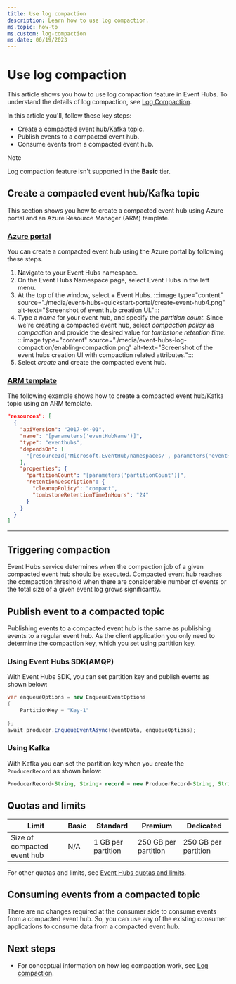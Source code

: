 ```yaml
---
title: Use log compaction
description: Learn how to use log compaction. 
ms.topic: how-to
ms.custom: log-compaction
ms.date: 06/19/2023
---
```


# Use log compaction
This article shows you how to use log compaction feature in Event Hubs. To understand the details of log compaction, see [Log Compaction](log-compaction.md). 

In this article you'll, follow these key steps:
- Create a compacted event hub/Kafka topic.
- Publish events to a compacted event hub. 
- Consume events from a compacted event hub. 

> [!NOTE] 
> Log compaction feature isn't supported in the **Basic** tier.

## Create a compacted event hub/Kafka topic
This section shows you how to create a compacted event hub using Azure portal and an Azure Resource Manager (ARM) template.

### [Azure portal](#tab/portal)
You can create a compacted event hub using the Azure portal by following these steps. 

1. Navigate to your Event Hubs namespace.
1. On the Event Hubs Namespace page, select Event Hubs in the left menu.
1. At the top of the window, select + Event Hubs.
    :::image type="content" source="./media/event-hubs-quickstart-portal/create-event-hub4.png" alt-text="Screenshot of event hub creation UI.":::
1. Type a *name* for your event hub, and specify the *partition count*. Since we're creating a compacted event hub, select *compaction policy* as *compaction* and provide the desired value for *tombstone retention time*. 
    :::image type="content" source="./media/event-hubs-log-compaction/enabling-compaction.png" alt-text="Screenshot of the event hubs creation UI with compaction related attributes.":::
1. Select *create* and create the compacted event hub. 

### [ARM template](#tab/arm)
The following example shows how to create a compacted event hub/Kafka topic using an ARM template. 

```json
"resources": [
  {
    "apiVersion": "2017-04-01",
    "name": "[parameters('eventHubName')]",
    "type": "eventhubs",
    "dependsOn": [
      "[resourceId('Microsoft.EventHub/namespaces/', parameters('eventHubNamespaceName'))]"
    ],
    "properties": {
      "partitionCount": "[parameters('partitionCount')]",
      "retentionDescription": {
        "cleanupPolicy": "compact",
        "tombstoneRetentionTimeInHours": "24"
      }
    }
  }
]
```


---

## Triggering compaction 
Event Hubs service determines when the compaction job of a given compacted event hub should be executed. Compacted event hub reaches the compaction threshold when there are considerable number of events or the total size of a given event log grows significantly. 

## Publish event to a compacted topic
Publishing events to a compacted event hub is the same as publishing events to a regular event hub. As the client application you only need to determine the compaction key, which you set using partition key. 

### Using Event Hubs SDK(AMQP)
With Event Hubs SDK, you can set partition key and publish events as shown below:

```csharp
var enqueueOptions = new EnqueueEventOptions
{
    PartitionKey = "Key-1"
    
};
await producer.EnqueueEventAsync(eventData, enqueueOptions);
```

### Using Kafka
With Kafka you can set the partition key when you create the `ProducerRecord` as shown below: 
```java
ProducerRecord<String, String> record = new ProducerRecord<String, String>(TOPIC, "Key-1" , "Value-1");
```

## Quotas and limits
| Limit | Basic | Standard | Premium |  Dedicated |
| ----- | ----- | -------- | -------- | --------- | 
| Size of compacted event hub  | N/A | 1 GB per partition | 250 GB per partition | 250 GB per partition |

For other quotas and limits, see [Event Hubs quotas and limits](event-hubs-quotas.md).

## Consuming events from a compacted topic
There are no changes required at the consumer side to consume events from a compacted event hub. So, you can use any of the existing consumer applications to consume data from a compacted event hub. 

## Next steps

- For conceptual information on how log compaction work, see [Log compaction](log-compaction.md). 
